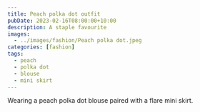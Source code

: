 ```yaml
---
title: Peach polka dot outfit
pubDate: 2023-02-16T08:00:00+10:00
description: A staple favourite
images:
  - ../images/fashion/Peach polka dot.jpeg
categories: [fashion]
tags:
  - peach
  - polka dot
  - blouse
  - mini skirt
---
```


Wearing a peach polka dot blouse paired with a flare mini skirt.
